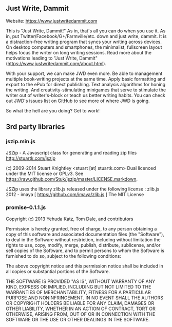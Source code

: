 ## Just Write, Dammit
Website: https://www.justwritedammit.com

This is "Just Write, Dammit!" As in, that's all you can do when you use it. As in, put Twitter/Facebook/G+/Farmville/etc. down and just write, dammit. It is a distraction-free writing program that syncs your writing across devices. On desktop computers and smartphones, the minimalist, fullscreen layout helps focus the writer on long writing sessions. Read more about the motivations leading to "Just Write, Dammit" (https://www.justwritedammit.com/about.html).

With your support, we can make JWD even more. Be able to management multiple book-writing projects at the same time. Apply basic formatting and export to the ePub for direct publishing. Text analysis algorithms for honing the writing. And creativity-stimulating minigames that serve to stimulate the writer out of writer's-block or teach us better writing habits. You can check out JWD's issues list on GitHub to see more of where JWD is going.

So what the hell are you doing? Get to work!

## 3rd party libraries

### jszip.min.js
JSZip - A Javascript class for generating and reading zip files
<http://stuartk.com/jszip>

(c) 2009-2014 Stuart Knightley <stuart [at] stuartk.com>
Dual licenced under the MIT license or GPLv3. See https://raw.github.com/Stuk/jszip/master/LICENSE.markdown.

JSZip uses the library zlib.js released under the following license :
zlib.js 2012 - imaya [ https://github.com/imaya/zlib.js ] The MIT License

### promise-0.1.1.js
Copyright (c) 2013 Yehuda Katz, Tom Dale, and contributors

Permission is hereby granted, free of charge, to any person obtaining a copy of
this software and associated documentation files (the "Software"), to deal in
the Software without restriction, including without limitation the rights to
use, copy, modify, merge, publish, distribute, sublicense, and/or sell copies
of the Software, and to permit persons to whom the Software is furnished to do
so, subject to the following conditions:

The above copyright notice and this permission notice shall be included in all
copies or substantial portions of the Software.

THE SOFTWARE IS PROVIDED "AS IS", WITHOUT WARRANTY OF ANY KIND, EXPRESS OR
IMPLIED, INCLUDING BUT NOT LIMITED TO THE WARRANTIES OF MERCHANTABILITY,
FITNESS FOR A PARTICULAR PURPOSE AND NONINFRINGEMENT. IN NO EVENT SHALL THE
AUTHORS OR COPYRIGHT HOLDERS BE LIABLE FOR ANY CLAIM, DAMAGES OR OTHER
LIABILITY, WHETHER IN AN ACTION OF CONTRACT, TORT OR OTHERWISE, ARISING FROM,
OUT OF OR IN CONNECTION WITH THE SOFTWARE OR THE USE OR OTHER DEALINGS IN THE
SOFTWARE.
